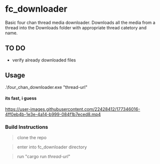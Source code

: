 # fc_downloader
Basic four chan thread media downloader. Downloads all the media from a thread into the Downloads folder with appropriate thread catetory and name.

## TO DO
- verify already downloaded files 

## Usage 
.\four_chan_downloader.exe "thread-url"

#### its fast, i guess

https://user-images.githubusercontent.com/22428412/177346016-4ff0eb4b-1e3e-4a14-b999-084f1b7eced8.mp4


### Build Instructions
>clone the repo 

>enter into fc_downloader directory

> run "cargo run *thread-url*"
